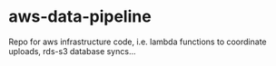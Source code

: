# aws-data-pipeline
Repo for aws infrastructure code, i.e. lambda functions to coordinate uploads, rds-s3 database syncs... 
